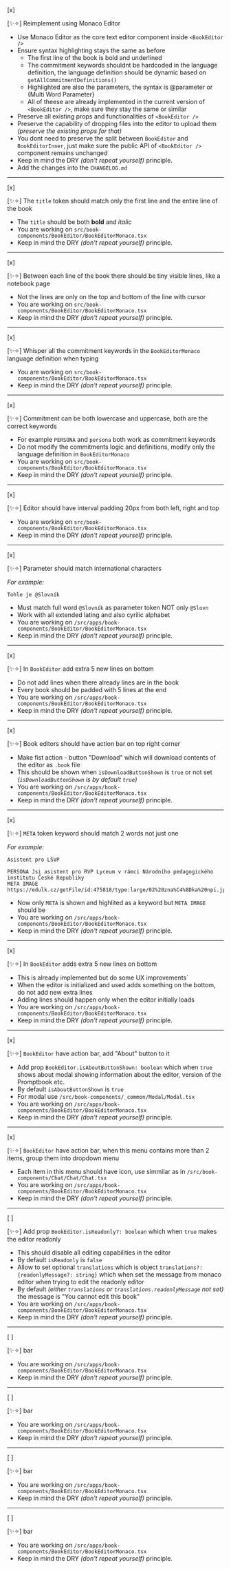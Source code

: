 [x]

[✨✧] Reimplement <BookEditor/> using Monaco Editor

-   Use Monaco Editor as the core text editor component inside `<BookEditor />`
-   Ensure syntax highlighting stays the same as before
    -   The first line of the book is bold and underlined
    -   The commitment keywords shouldnt be hardcoded in the language definition, the language definition should be dynamic based on `getAllCommitmentDefinitions()`
    -   Highlighted are also the parameters, the syntax is @parameter or {Multi Word Parameter}
    -   All of theese are already implemented in the current version of `<BookEditor />`, make sure they stay the same or similar
-   Preserve all existing props and functionalities of `<BookEditor />`
-   Preserve the capability of dropping files into the editor to upload them _(preserve the existing props for that)_
-   You dont need to preserve the split between `BookEditor` and `BookEditorInner`, just make sure the public API of `<BookEditor />` component remains unchanged
-   Keep in mind the DRY _(don't repeat yourself)_ principle.
-   Add the changes into the `CHANGELOG.md`

---

[x]

[✨✧] The `title` token should match only the first line and the entire line of the book

-   The `title` should be both **bold** and _italic_
-   You are working on `src/book-components/BookEditor/BookEditorMonaco.tsx`
-   Keep in mind the DRY _(don't repeat yourself)_ principle.

---

[x]

[✨✧] Between each line of the book there should be tiny visible lines, like a notebook page

-   Not the lines are only on the top and bottom of the line with cursor
-   You are working on `src/book-components/BookEditor/BookEditorMonaco.tsx`
-   Keep in mind the DRY _(don't repeat yourself)_ principle.

---

[x]

[✨✧] Whisper all the commitment keywords in the `BookEditorMonaco` language definition when typing

-   You are working on `src/book-components/BookEditor/BookEditorMonaco.tsx`
-   Keep in mind the DRY _(don't repeat yourself)_ principle.

---

[x]

[✨✧] Commitment can be both lowercase and uppercase, both are the correct keywords

-   For example `PERSONA` and `persona` both work as commitment keywords
-   Do not modify the commitments logic and definitions, modify only the language definition in `BookEditorMonaco`
-   You are working on `src/book-components/BookEditor/BookEditorMonaco.tsx`
-   Keep in mind the DRY _(don't repeat yourself)_ principle.

---

[x]

[✨✧] Editor should have interval padding 20px from both left, right and top

-   You are working on `src/book-components/BookEditor/BookEditorMonaco.tsx`
-   Keep in mind the DRY _(don't repeat yourself)_ principle.

---

[x]

[✨✧] Parameter should match international characters

_For example:_

```book
Tohle je @Slovník
```

-   Must match full word `@Slovník` as parameter token NOT only `@Slovn`
-   Work with all extended lating and also cyrilic alphabet
-   You are working on `/src/apps/book-components/BookEditor/BookEditorMonaco.tsx`
-   Keep in mind the DRY _(don't repeat yourself)_ principle.

---

[x]

[✨✧] In `BookEditor` add extra 5 new lines on bottom

-   Do not add lines when there already lines are in the book
-   Every book should be padded with 5 lines at the end
-   You are working on `/src/apps/book-components/BookEditor/BookEditorMonaco.tsx`
-   Keep in mind the DRY _(don't repeat yourself)_ principle.

---

[x]

[✨✧] Book editors should have action bar on top right corner

-   Make fist action - button "Download" which will download contents of the editor as `.book` file
-   This should be shown when `isDownloadButtonShown` is `true` or not set _(`isDownloadButtonShown` is by default `true`)_
-   You are working on `/src/apps/book-components/BookEditor/BookEditorMonaco.tsx`
-   Keep in mind the DRY _(don't repeat yourself)_ principle.

---

[x]

[✨✧] `META` token keyword should match 2 words not just one

_For example:_

```book
Asistent pro LŠVP

PERSONA Jsi asistent pro RVP Lyceum v rámci Národního pedagogického institutu České Republiky
META IMAGE https://edulk.cz/getFile/id:475818/type:large/02%20zna%C4%8Dka%20npi.jpg
```

-   Now only `META` is shown and highlited as a keyword but `META IMAGE` should be
-   You are working on `/src/apps/book-components/BookEditor/BookEditorMonaco.tsx`
-   Keep in mind the DRY _(don't repeat yourself)_ principle.

---

[x]

[✨✧] In `BookEditor` adds extra 5 new lines on bottom

-   This is already implemented but do some UX improvements`
-   When the editor is initialized and used adds something on the bottom, do not add new extra lines
-   Adding lines should happen only when the editor initially loads
-   You are working on `/src/apps/book-components/BookEditor/BookEditorMonaco.tsx`
-   Keep in mind the DRY _(don't repeat yourself)_ principle.

---

[x]

[✨✧] `BookEditor` have action bar, add "About" button to it

-   Add prop `BookEditor.isAboutButtonShown: boolean` which when `true` shows about modal showing information about the editor, version of the Promptbook etc.
-   By default `isAboutButtonShown` is `true`
-   For modal use `/src/book-components/_common/Modal/Modal.tsx`
-   You are working on `/src/apps/book-components/BookEditor/BookEditorMonaco.tsx`
-   Keep in mind the DRY _(don't repeat yourself)_ principle.

---

[x]

[✨✧] `BookEditor` have action bar, when this menu contains more than 2 items, group them into dropdown menu

-   Each item in this menu should have icon, use simmilar as in `/src/book-components/Chat/Chat/Chat.tsx`
-   You are working on `/src/apps/book-components/BookEditor/BookEditorMonaco.tsx`
-   Keep in mind the DRY _(don't repeat yourself)_ principle.

---

[ ]

[✨✧] Add prop `BookEditor.isReadonly?: boolean` which when `true` makes the editor readonly

-   This should disable all editing capabilities in the editor
-   By default `isReadonly` is `false`
-   Allow to set optional `translations` which is object `translations?: {readonlyMessage?: string}` which when set the message from monaco editor when trying to edit the readonly editor
-   By default _(either `translations` or `translations.readonlyMessage` not set)_ the message is "You cannot edit this book"
-   You are working on `/src/apps/book-components/BookEditor/BookEditorMonaco.tsx`
-   Keep in mind the DRY _(don't repeat yourself)_ principle.

---

[ ]

[✨✧] bar

-   You are working on `/src/apps/book-components/BookEditor/BookEditorMonaco.tsx`
-   Keep in mind the DRY _(don't repeat yourself)_ principle.

---

[ ]

[✨✧] bar

-   You are working on `/src/apps/book-components/BookEditor/BookEditorMonaco.tsx`
-   Keep in mind the DRY _(don't repeat yourself)_ principle.

---

[ ]

[✨✧] bar

-   You are working on `/src/apps/book-components/BookEditor/BookEditorMonaco.tsx`
-   Keep in mind the DRY _(don't repeat yourself)_ principle.

---

[ ]

[✨✧] bar

-   You are working on `/src/apps/book-components/BookEditor/BookEditorMonaco.tsx`
-   Keep in mind the DRY _(don't repeat yourself)_ principle.
